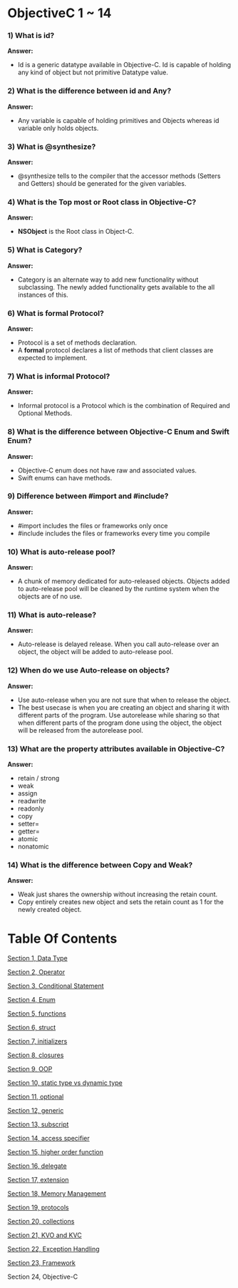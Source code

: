 # ObjectiveC 1 ~ 14

### 1) What is id?

**Answer:**

- Id is a generic datatype available in Objective-C. Id is capable of holding any kind of object but not primitive Datatype value.

### 2) What is the difference between id and Any?

**Answer:**

- Any variable is capable of holding primitives and Objects whereas id variable only holds objects.

### 3) What is @synthesize?

**Answer:**

- @synthesize tells to the compiler that the accessor methods (Setters and Getters) should be generated for the given variables.

### 4) What is the Top most or Root class in Objective-C?

**Answer:**

- **NSObject** is the Root class in Object-C.

### 5) What is Category?

**Answer:**

- Category is an alternate way to add new functionality without subclassing. The newly added functionality gets available to the all instances of this.

### 6) What is formal Protocol?

**Answer:**

- Protocol is a set of methods declaration.
- A **formal** protocol declares a list of methods that client classes are expected to implement.

### 7) What is informal Protocol?

**Answer:**

- Informal protocol is a Protocol which is the combination of Required and Optional Methods.

### 8) What is the difference between Objective-C Enum and Swift Enum?

**Answer:**

- Objective-C enum does not have raw and associated values.
- Swift enums can have methods.

### 9) Difference between #import and #include?

**Answer:**

- #import includes the files or frameworks only once
- #include includes the files or frameworks every time you compile

### 10) What is auto-release pool?

**Answer:**

- A chunk of memory dedicated for auto-released objects. Objects added to auto-release pool will be cleaned by the runtime system when the objects are of no use.

### 11) What is auto-release?

**Answer:**

- Auto-release is delayed release. When you call auto-release over an object, the object will be added to auto-release pool.

### 12) When do we use Auto-release on objects?

**Answer:**

- Use auto-release when you are not sure that when to release the object.
- The best usecase is when you are creating an object and sharing it with different parts of the program. Use autorelease while sharing so that when different parts of the program done using the object, the object will be released from the autorelease pool.

### 13) What are the property attributes available in Objective-C?

**Answer:**

- retain / strong
- weak
- assign
- readwrite
- readonly
- copy
- setter=
- getter=
- atomic
- nonatomic

### 14) What is the difference between Copy and Weak?

**Answer:**

- Weak just shares the ownership without increasing the retain count.
- Copy entirely creates new object and sets the retain count as 1 for the newly created object.

# Table Of Contents

[Section 1, Data Type](/section1-datatypes/README.md)

[Section 2, Operator](/section2-operator/README.md)

[Section 3, Conditional Statement](/section3-conditional-statement/README.md)

[Section 4, Enum](/section4-enum/README.md)

[Section 5, functions](/section5-function/README.md)

[Section 6, struct](/section6-struct/README.md)

[Section 7, initializers](/section7-initializers/README.md)

[Section 8, closures](/section8-closures/README.md)

[Section 9, OOP](/section9-oop/README.md)

[Section 10, static type vs dynamic type](/section10-static_dynamic_type_difference/README.md)

[Section 11, optional](/section11-optional/README.md)

[Section 12, generic](/section12-generic/README.md)

[Section 13, subscript](/section13-subscript/README.md)

[Section 14, access specifier](/section14-access-specifier/README.md)

[Section 15, higher order function](/section15-higher_order_fuctions/README.md)

[Section 16, delegate](/section16-delegate/README.md)

[Section 17, extension](/section17-extension/README.md)

[Section 18, Memory Management](/section18-memory_management/README.md)

[Section 19, protocols](/section19-protocols/README.md)

[Section 20, collections](/section20-collections/README.md)

[Section 21, KVO and KVC](/section21-kvo_kvc-question/README.md)

[Section 22, Exception Handling](/section22-exeception_handling-question/README.md)

[Section 23, Framework](/section23-framework-question/README.md)

Section 24, Objective-C
